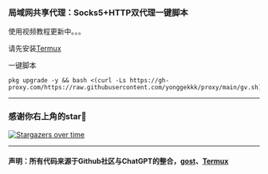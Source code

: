 ### 局域网共享代理：Socks5+HTTP双代理一键脚本

使用视频教程更新中。。。

请先安装[Termux](https://github.com/termux/termux-app/releases)

一键脚本
```
pkg upgrade -y && bash <(curl -Ls https://gh-proxy.com/https://raw.githubusercontent.com/yonggekkk/proxy/main/gv.sh)
```

-----------------------------------------------------

### 感谢你右上角的star🌟
[![Stargazers over time](https://starchart.cc/yonggekkk/pixel_vpn_proxy.svg)](https://starchart.cc/yonggekkk/pixel_vpn_proxy)

---------------------------------------
#### 声明：所有代码来源于Github社区与ChatGPT的整合，[gost](https://github.com/go-gost/gost/releases)、[Termux](https://github.com/termux/termux-app/releases)
